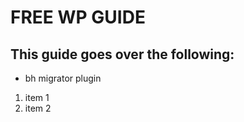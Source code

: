 # FREE WP GUIDE

## This guide goes over the following:

* bh migrator plugin 

1. item 1
2. item 2

